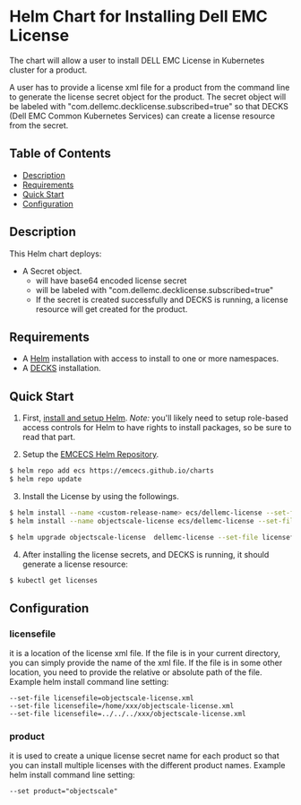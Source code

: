 # Helm Chart for Installing Dell EMC License
The chart will allow a user to install DELL EMC License in Kubernetes cluster for a product.

A user has to provide a license xml file for a product from the command line to generate the license secret object for the product. The secret object will be labeled with "com.dellemc.decklicense.subscribed=true" so that DECKS (Dell EMC Common Kubernetes Services) can create a license resource from the secret.

 
## Table of Contents

* [Description](#description)
* [Requirements](#requirements)
* [Quick Start](#quick-start)
* [Configuration](#configuration)

## Description

This Helm chart deploys:
- A Secret object.
  - will have base64 encoded license secret
  - will be labeled with "com.dellemc.decklicense.subscribed=true"
  - If the secret is created successfully and DECKS is running, a license resource will get created for the product.

## Requirements

* A [Helm](https://helm.sh) installation with access to install to one or more namespaces.
* A [DECKS](https://github.com/EMCECS/charts/tree/master/decks) installation.

## Quick Start

1. First, [install and setup Helm](https://docs.helm.sh/using_helm/#quickstart).  *_Note:_* you'll likely need to setup role-based access controls for Helm to have rights to install packages, so be sure to read that part.

2. Setup the [EMCECS Helm Repository](https://github.com/EMCECS/charts).

```bash
$ helm repo add ecs https://emcecs.github.io/charts
$ helm repo update
```

3. Install the License by using the followings. 
```bash
$ helm install --name <custom-release-name> ecs/dellemc-license --set-file licensefile=<location of the license xml file> --set product=<product name>
$ helm install --name objectscale-license ecs/dellemc-license --set-file licensefile=/home/john/streamingdata-license.xml --set product=streamingdata
```
```bash
$ helm upgrade objectscale-license  dellemc-license --set-file licensefile=/home/john/streaming-license.xml --set product=streamingdata
```

4. After installing the license secrets, and DECKS is running, it should generate a license resource:
```bash
$ kubectl get licenses
```
## Configuration

###  licensefile
it is a location of the license xml file. If the file is in your current directory, you can simply provide the name of the xml file. If the file is in some other location, you need to provide the relative or absolute path of the file.
Example helm install command line setting:
```
--set-file licensefile=objectscale-license.xml
--set-file licensefile=/home/xxx/objectscale-license.xml
--set-file licensefile=../../../xxx/objectscale-license.xml
```

### product 
it is used to create a unique license secret name for each product so that you can install multiple licenses with the different product names.
Example helm install command line setting:
```
--set product="objectscale"
```

